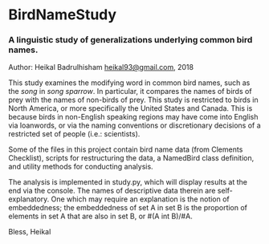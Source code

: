 # BirdNameStudy
### A linguistic study of generalizations underlying common bird names.
Author: Heikal Badrulhisham <heikal93@gmail.com>, 2018

This study examines the modifying word in common bird names, such as the  *song* in *song sparrow*. In particular, it compares
the names of birds of prey with the names of non-birds of prey. This study is restricted
to birds in North America, or more specifically the United States and Canada. This is because birds in non-English
speaking regions may have come into English via loanwords, or via the naming conventions or discretionary decisions of
a restricted set of people (i.e.: scientists).

Some of the files in this project contain bird name data (from Clements Checklist), scripts for restructuring the data,
a NamedBird class definition, and utility methods for conducting analysis.

The analysis is implemented in study.py, which will display results at the end via the console. The names of descriptive
data therein are self-explanatory. One which may require an explanation is the notion of embeddedness; the embeddedness
of set A in set B is the proportion of elements in set A that are also in set B, or #(A int B)/#A.

Bless,
Heikal
